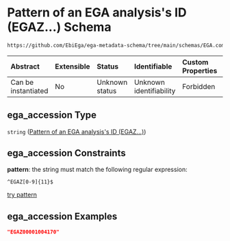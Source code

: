 # Pattern of an EGA analysis's ID (EGAZ...) Schema

```txt
https://github.com/EbiEga/ega-metadata-schema/tree/main/schemas/EGA.common-definitions.json#/definitions/object-id-and-object-type-check/anyOf/8/properties/object_id/properties/ega_accession
```



| Abstract            | Extensible | Status         | Identifiable            | Custom Properties | Additional Properties | Access Restrictions | Defined In                                                                                |
| :------------------ | :--------- | :------------- | :---------------------- | :---------------- | :-------------------- | :------------------ | :---------------------------------------------------------------------------------------- |
| Can be instantiated | No         | Unknown status | Unknown identifiability | Forbidden         | Allowed               | none                | [EGA.common-definitions.json*](../out/EGA.common-definitions.json "open original schema") |

## ega_accession Type

`string` ([Pattern of an EGA analysis's ID (EGAZ...)](ega-12-definitions-check-that-the-object_ids-accession-pattern-and-object_type-match-anyof-analysis-object_id-and-object_type-check-properties-object_id-properties-pattern-of-an-ega-analysiss-id-egaz.md))

## ega_accession Constraints

**pattern**: the string must match the following regular expression: 

```regexp
^EGAZ[0-9]{11}$
```

[try pattern](https://regexr.com/?expression=%5EEGAZ%5B0-9%5D%7B11%7D%24 "try regular expression with regexr.com")

## ega_accession Examples

```json
"EGAZ00001004170"
```
